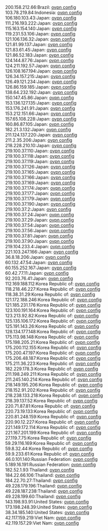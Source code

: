 200.158.212.66:Brazil: [ovpn config](vpn/200_158_212_66.ovpn)  
103.78.219.84:Indonesia: [ovpn config](vpn/103_78_219_84.ovpn)  
106.180.103.43:Japan: [ovpn config](vpn/106_180_103_43.ovpn)  
111.216.193.222:Japan: [ovpn config](vpn/111_216_193_222.ovpn)  
115.163.154.140:Japan: [ovpn config](vpn/115_163_154_140.ovpn)  
119.231.53.106:Japan: [ovpn config](vpn/119_231_53_106.ovpn)  
121.106.136.32:Japan: [ovpn config](vpn/121_106_136_32.ovpn)  
121.81.99.137:Japan: [ovpn config](vpn/121_81_99_137.ovpn)  
121.83.61.45:Japan: [ovpn config](vpn/121_83_61_45.ovpn)  
121.86.52.183:Japan: [ovpn config](vpn/121_86_52_183.ovpn)  
124.144.87.76:Japan: [ovpn config](vpn/124_144_87_76.ovpn)  
124.211.192.57:Japan: [ovpn config](vpn/124_211_192_57.ovpn)  
126.108.167.194:Japan: [ovpn config](vpn/126_108_167_194.ovpn)  
126.34.157.215:Japan: [ovpn config](vpn/126_34_157_215.ovpn)  
126.49.121.234:Japan: [ovpn config](vpn/126_49_121_234.ovpn)  
126.86.159.185:Japan: [ovpn config](vpn/126_86_159_185.ovpn)  
138.64.232.192:Japan: [ovpn config](vpn/138_64_232_192.ovpn)  
150.147.45.86:Japan: [ovpn config](vpn/150_147_45_86.ovpn)  
153.136.127.135:Japan: [ovpn config](vpn/153_136_127_135.ovpn)  
153.176.241.91:Japan: [ovpn config](vpn/153_176_241_91.ovpn)  
153.212.151.66:Japan: [ovpn config](vpn/153_212_151_66.ovpn)  
157.65.108.228:Japan: [ovpn config](vpn/157_65_108_228.ovpn)  
160.86.87.105:Japan: [ovpn config](vpn/160_86_87_105.ovpn)  
182.21.3.132:Japan: [ovpn config](vpn/182_21_3_132.ovpn)  
211.124.137.220:Japan: [ovpn config](vpn/211_124_137_220.ovpn)  
211.2.35.206:Japan: [ovpn config](vpn/211_2_35_206.ovpn)  
218.228.210.10:Japan: [ovpn config](vpn/218_228_210_10.ovpn)  
219.100.37.110:Japan: [ovpn config](vpn/219_100_37_110.ovpn)  
219.100.37.118:Japan: [ovpn config](vpn/219_100_37_118.ovpn)  
219.100.37.119:Japan: [ovpn config](vpn/219_100_37_119.ovpn)  
219.100.37.126:Japan: [ovpn config](vpn/219_100_37_126.ovpn)  
219.100.37.165:Japan: [ovpn config](vpn/219_100_37_165.ovpn)  
219.100.37.166:Japan: [ovpn config](vpn/219_100_37_166.ovpn)  
219.100.37.169:Japan: [ovpn config](vpn/219_100_37_169.ovpn)  
219.100.37.174:Japan: [ovpn config](vpn/219_100_37_174.ovpn)  
219.100.37.177:Japan: [ovpn config](vpn/219_100_37_177.ovpn)  
219.100.37.179:Japan: [ovpn config](vpn/219_100_37_179.ovpn)  
219.100.37.190:Japan: [ovpn config](vpn/219_100_37_190.ovpn)  
219.100.37.2:Japan: [ovpn config](vpn/219_100_37_2.ovpn)  
219.100.37.24:Japan: [ovpn config](vpn/219_100_37_24.ovpn)  
219.100.37.29:Japan: [ovpn config](vpn/219_100_37_29.ovpn)  
219.100.37.54:Japan: [ovpn config](vpn/219_100_37_54.ovpn)  
219.100.37.56:Japan: [ovpn config](vpn/219_100_37_56.ovpn)  
219.100.37.81:Japan: [ovpn config](vpn/219_100_37_81.ovpn)  
219.100.37.90:Japan: [ovpn config](vpn/219_100_37_90.ovpn)  
219.104.233.4:Japan: [ovpn config](vpn/219_104_233_4.ovpn)  
221.103.247.166:Japan: [ovpn config](vpn/221_103_247_166.ovpn)  
36.8.18.206:Japan: [ovpn config](vpn/36_8_18_206.ovpn)  
60.132.47.54:Japan: [ovpn config](vpn/60_132_47_54.ovpn)  
60.155.252.167:Japan: [ovpn config](vpn/60_155_252_167.ovpn)  
60.42.77.11:Japan: [ovpn config](vpn/60_42_77_11.ovpn)  
92.203.76.41:Japan: [ovpn config](vpn/92_203_76_41.ovpn)  
112.169.188.112:Korea Republic of: [ovpn config](vpn/112_169_188_112.ovpn)  
118.218.46.227:Korea Republic of: [ovpn config](vpn/118_218_46_227.ovpn)  
118.38.31.29:Korea Republic of: [ovpn config](vpn/118_38_31_29.ovpn)  
121.172.188.246:Korea Republic of: [ovpn config](vpn/121_172_188_246.ovpn)  
121.185.231.176:Korea Republic of: [ovpn config](vpn/121_185_231_176.ovpn)  
123.100.191.164:Korea Republic of: [ovpn config](vpn/123_100_191_164.ovpn)  
123.213.92.82:Korea Republic of: [ovpn config](vpn/123_213_92_82.ovpn)  
125.135.106.172:Korea Republic of: [ovpn config](vpn/125_135_106_172.ovpn)  
125.191.143.26:Korea Republic of: [ovpn config](vpn/125_191_143_26.ovpn)  
128.134.177.148:Korea Republic of: [ovpn config](vpn/128_134_177_148.ovpn)  
175.113.98.148:Korea Republic of: [ovpn config](vpn/175_113_98_148.ovpn)  
175.198.205.21:Korea Republic of: [ovpn config](vpn/175_198_205_21.ovpn)  
175.200.112.155:Korea Republic of: [ovpn config](vpn/175_200_112_155.ovpn)  
175.200.47.197:Korea Republic of: [ovpn config](vpn/175_200_47_197.ovpn)  
175.206.48.187:Korea Republic of: [ovpn config](vpn/175_206_48_187.ovpn)  
175.211.36.223:Korea Republic of: [ovpn config](vpn/175_211_36_223.ovpn)  
182.229.178.3:Korea Republic of: [ovpn config](vpn/182_229_178_3.ovpn)  
211.198.249.211:Korea Republic of: [ovpn config](vpn/211_198_249_211.ovpn)  
211.245.140.214:Korea Republic of: [ovpn config](vpn/211_245_140_214.ovpn)  
218.149.195.206:Korea Republic of: [ovpn config](vpn/218_149_195_206.ovpn)  
218.152.91.202:Korea Republic of: [ovpn config](vpn/218_152_91_202.ovpn)  
218.238.133.218:Korea Republic of: [ovpn config](vpn/218_238_133_218.ovpn)  
218.39.137.52:Korea Republic of: [ovpn config](vpn/218_39_137_52.ovpn)  
220.71.87.81:Korea Republic of: [ovpn config](vpn/220_71_87_81.ovpn)  
220.73.19.133:Korea Republic of: [ovpn config](vpn/220_73_19_133.ovpn)  
220.81.248.159:Korea Republic of: [ovpn config](vpn/220_81_248_159.ovpn)  
220.90.12.227:Korea Republic of: [ovpn config](vpn/220_90_12_227.ovpn)  
221.149.172.114:Korea Republic of: [ovpn config](vpn/221_149_172_114.ovpn)  
221.167.201.199:Korea Republic of: [ovpn config](vpn/221_167_201_199.ovpn)  
27.119.7.75:Korea Republic of: [ovpn config](vpn/27_119_7_75.ovpn)  
59.29.116.169:Korea Republic of: [ovpn config](vpn/59_29_116_169.ovpn)  
59.8.32.44:Korea Republic of: [ovpn config](vpn/59_8_32_44.ovpn)  
59.9.233.61:Korea Republic of: [ovpn config](vpn/59_9_233_61.ovpn)  
46.0.101.140:Russian Federation: [ovpn config](vpn/46_0_101_140.ovpn)  
5.189.16.191:Russian Federation: [ovpn config](vpn/5_189_16_191.ovpn)  
182.52.1.93:Thailand: [ovpn config](vpn/182_52_1_93.ovpn)  
184.22.66.106:Thailand: [ovpn config](vpn/184_22_66_106.ovpn)  
184.22.70.27:Thailand: [ovpn config](vpn/184_22_70_27.ovpn)  
49.228.179.196:Thailand: [ovpn config](vpn/49_228_179_196.ovpn)  
49.228.187.238:Thailand: [ovpn config](vpn/49_228_187_238.ovpn)  
49.228.199.60:Thailand: [ovpn config](vpn/49_228_199_60.ovpn)  
143.198.93.91:United States: [ovpn config](vpn/143_198_93_91.ovpn)  
173.198.248.39:United States: [ovpn config](vpn/173_198_248_39.ovpn)  
38.34.185.140:United States: [ovpn config](vpn/38_34_185_140.ovpn)  
42.117.159.219:Viet Nam: [ovpn config](vpn/42_117_159_219.ovpn)  
42.119.157.29:Viet Nam: [ovpn config](vpn/42_119_157_29.ovpn)  
